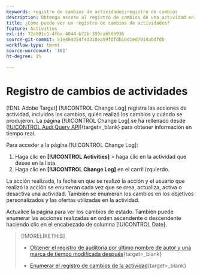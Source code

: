 ```yaml
---
keywords: registro de cambios de actividades;registro de cambios
description: Obtenga acceso al registro de cambios de una actividad en Adobe [!DNL Target] para ver un registro de quién modificó las actividades y cuándo se produjeron los cambios.
title: ¿Cómo puedo ver un registro de cambios de actividades?
feature: Activities
exl-id: 72a901c1-4fba-4044-b72b-393cab56b936
source-git-commit: 51e484d54f4d318ea59fdfdb16d1ed7014abdfdb
workflow-type: tm+mt
source-wordcount: '161'
ht-degree: 1%

---
```


# Registro de cambios de actividades

[!DNL Adobe Target] [!UICONTROL Change Log] registra las acciones de actividad, incluidos los cambios, quién realizó los cambios y cuándo se produjeron. La página [!UICONTROL Change Log] se ha rellenado desde [[!UICONTROL Audi Query API]](https://experienceleague.adobe.com/en/docs/experience-platform/landing/governance-privacy-security/audit-logs/audit-api/overview){target=_blank} para obtener información en tiempo real.

Para acceder a la página [!UICONTROL Change Log]:

1. Haga clic en **[!UICONTROL Activities]** > haga clic en la actividad que desee en la lista.
1. Haga clic en **[!UICONTROL Change Log]** en el carril izquierdo.

La acción realizada, la fecha en que se realizó la acción y el usuario que realizó la acción se enumeran cada vez que se crea, actualiza, activa o desactiva una actividad. También se enumeran los cambios en los objetivos personalizados y las ofertas utilizadas en la actividad.

Actualice la página para ver los cambios de estado. También puede enumerar las acciones realizadas en orden ascendente o descendente haciendo clic en el encabezado de columna [!UICONTROL Date].

>[!MORELIKETHIS]
>
>* [Obtener el registro de auditoría por último nombre de autor y una marca de tiempo modificada después](https://developer.adobe.com/target/administer/admin-api/#tag/Revisions){target=_blank}
>
>* [Enumerar el registro de cambios de la actividad](https://developer.adobe.com/target/administer/admin-api/#tag/Activities/operation/getChangelog){target=_blank}

